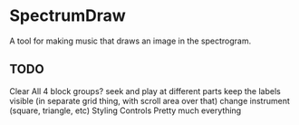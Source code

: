 # SpectrumDraw
A tool for making music that draws an image in the spectrogram.



TODO
------
Clear All
4 block groups?
seek and play at different parts
keep the labels visible (in separate grid thing, with scroll area over that)
change instrument (square, triangle, etc)
Styling
Controls
Pretty much everything
